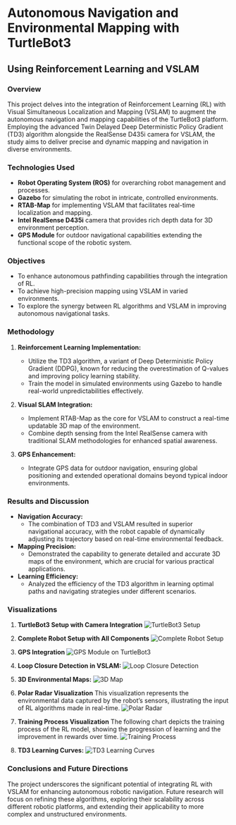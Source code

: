 # Autonomous Navigation and Environmental Mapping with TurtleBot3
## Using Reinforcement Learning and VSLAM

### Overview
This project delves into the integration of Reinforcement Learning (RL) with Visual Simultaneous Localization and Mapping (VSLAM) to augment the autonomous navigation and mapping capabilities of the TurtleBot3 platform. Employing the advanced Twin Delayed Deep Deterministic Policy Gradient (TD3) algorithm alongside the RealSense D435i camera for VSLAM, the study aims to deliver precise and dynamic mapping and navigation in diverse environments.

### Technologies Used
- **Robot Operating System (ROS)** for overarching robot management and processes.
- **Gazebo** for simulating the robot in intricate, controlled environments.
- **RTAB-Map** for implementing VSLAM that facilitates real-time localization and mapping.
- **Intel RealSense D435i** camera that provides rich depth data for 3D environment perception.
- **GPS Module** for outdoor navigational capabilities extending the functional scope of the robotic system.

### Objectives
- To enhance autonomous pathfinding capabilities through the integration of RL.
- To achieve high-precision mapping using VSLAM in varied environments.
- To explore the synergy between RL algorithms and VSLAM in improving autonomous navigational tasks.

### Methodology
1. **Reinforcement Learning Implementation:**
   - Utilize the TD3 algorithm, a variant of Deep Deterministic Policy Gradient (DDPG), known for reducing the overestimation of Q-values and improving policy learning stability.
   - Train the model in simulated environments using Gazebo to handle real-world unpredictabilities effectively.
   
2. **Visual SLAM Integration:**
   - Implement RTAB-Map as the core for VSLAM to construct a real-time updatable 3D map of the environment.
   - Combine depth sensing from the Intel RealSense camera with traditional SLAM methodologies for enhanced spatial awareness.

3. **GPS Enhancement:**
   - Integrate GPS data for outdoor navigation, ensuring global positioning and extended operational domains beyond typical indoor environments.

### Results and Discussion
- **Navigation Accuracy:**
  - The combination of TD3 and VSLAM resulted in superior navigational accuracy, with the robot capable of dynamically adjusting its trajectory based on real-time environmental feedback.
- **Mapping Precision:**
  - Demonstrated the capability to generate detailed and accurate 3D maps of the environment, which are crucial for various practical applications.
- **Learning Efficiency:**
  - Analyzed the efficiency of the TD3 algorithm in learning optimal paths and navigating strategies under different scenarios.

### Visualizations
1. **TurtleBot3 Setup with Camera Integration**
  ![TurtleBot3 Setup](images/camera_visualization.png)

2. **Complete Robot Setup with All Components**
  ![Complete Robot Setup](images/Complete_Robot_Setup.jpg)

3. **GPS Integration**
   ![GPS Module on TurtleBot3](images/gps_system_robot.jpg)

4. **Loop Closure Detection in VSLAM:**
   ![Loop Closure Detection](images/Loop_Closure_Detection.png)

5. **3D Environmental Maps:**
   ![3D Map](images/point_cloud_map.png)

6. **Polar Radar Visualization**
  This visualization represents the environmental data captured by the robot’s sensors, illustrating the input of RL algorithms made in real-time.
  ![Polar Radar](images/polar.png)

7. **Training Process Visualization**
  The following chart depicts the training process of the RL model, showing the progression of learning and the improvement in rewards over time.
  ![Training Process](images/training_process.png)

8. **TD3 Learning Curves:**
   ![TD3 Learning Curves](images/Result_2.png)

### Conclusions and Future Directions
The project underscores the significant potential of integrating RL with VSLAM for enhancing autonomous robotic navigation. Future research will focus on refining these algorithms, exploring their scalability across different robotic platforms, and extending their applicability to more complex and unstructured environments.
